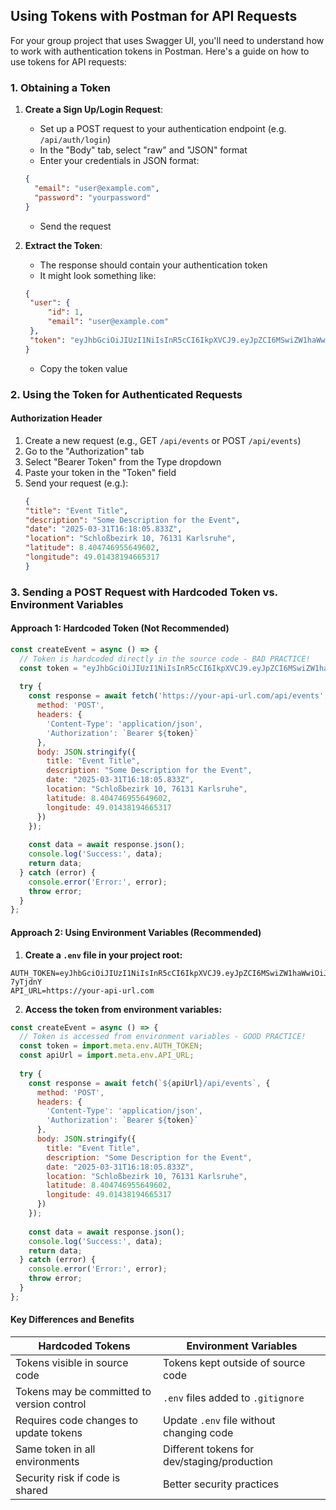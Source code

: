 ## Using Tokens with Postman for API Requests

For your group project that uses Swagger UI, you'll need to understand how to work with authentication tokens in Postman. Here's a guide on how to use tokens for API requests:

### 1. Obtaining a Token

1. **Create a Sign Up/Login Request**:

   - Set up a POST request to your authentication endpoint (e.g. `/api/auth/login`)
   - In the "Body" tab, select "raw" and "JSON" format
   - Enter your credentials in JSON format:

   ```json
   {
     "email": "user@example.com",
     "password": "yourpassword"
   }
   ```

   - Send the request

2. **Extract the Token**:
   - The response should contain your authentication token
   - It might look something like:
   ```json
   {
    "user": {
        "id": 1,
        "email": "user@example.com"
    },
    "token": "eyJhbGciOiJIUzI1NiIsInR5cCI6IkpXVCJ9.eyJpZCI6MSwiZW1haWwiOiJ1c2VyQGV4YW1wbGUuY29tIiwiaWF0IjoxNzQzNDM3Nzg1LCJleHAiOjE3NDcwMzc3ODV9.QdSyjYgHk2zANAgKmICCxphT0Pr4bM52a3r-7yTjdnY"
   }
   ```
   - Copy the token value

### 2. Using the Token for Authenticated Requests

#### Authorization Header

1. Create a new request (e.g., GET `/api/events` or POST `/api/events`)
2. Go to the "Authorization" tab
3. Select "Bearer Token" from the Type dropdown
4. Paste your token in the "Token" field
5. Send your request (e.g.):
   ```json
   {
   "title": "Event Title",
   "description": "Some Description for the Event",
   "date": "2025-03-31T16:18:05.833Z",
   "location": "Schloßbezirk 10, 76131 Karlsruhe",
   "latitude": 8.404746955649602,
   "longitude": 49.01438194665317
   }
   ```

### 3. Sending a POST Request with Hardcoded Token vs. Environment Variables

#### Approach 1: Hardcoded Token (Not Recommended)

```javascript
const createEvent = async () => {
  // Token is hardcoded directly in the source code - BAD PRACTICE!
  const token = "eyJhbGciOiJIUzI1NiIsInR5cCI6IkpXVCJ9.eyJpZCI6MSwiZW1haWwiOiJ1c2VyQGV4YW1wbGUuY29tIiwiaWF0IjoxNzQzNDM3Nzg1LCJleHAiOjE3NDcwMzc3ODV9.QdSyjYgHk2zANAgKmICCxphT0Pr4bM52a3r-7yTjdnY";
  
  try {
    const response = await fetch('https://your-api-url.com/api/events', {
      method: 'POST',
      headers: {
        'Content-Type': 'application/json',
        'Authorization': `Bearer ${token}`
      },
      body: JSON.stringify({
        title: "Event Title",
        description: "Some Description for the Event",
        date: "2025-03-31T16:18:05.833Z",
        location: "Schloßbezirk 10, 76131 Karlsruhe",
        latitude: 8.404746955649602,
        longitude: 49.01438194665317
      })
    });
    
    const data = await response.json();
    console.log('Success:', data);
    return data;
  } catch (error) {
    console.error('Error:', error);
    throw error;
  }
};
```

#### Approach 2: Using Environment Variables (Recommended)

1. **Create a `.env` file in your project root:**

```
AUTH_TOKEN=eyJhbGciOiJIUzI1NiIsInR5cCI6IkpXVCJ9.eyJpZCI6MSwiZW1haWwiOiJ1c2VyQGV4YW1wbGUuY29tIiwiaWF0IjoxNzQzNDM3Nzg1LCJleHAiOjE3NDcwMzc3ODV9.QdSyjYgHk2zANAgKmICCxphT0Pr4bM52a3r-7yTjdnY
API_URL=https://your-api-url.com
```

2. **Access the token from environment variables:**

```javascript
const createEvent = async () => {
  // Token is accessed from environment variables - GOOD PRACTICE!
  const token = import.meta.env.AUTH_TOKEN;
  const apiUrl = import.meta.env.API_URL;
  
  try {
    const response = await fetch(`${apiUrl}/api/events`, {
      method: 'POST',
      headers: {
        'Content-Type': 'application/json',
        'Authorization': `Bearer ${token}`
      },
      body: JSON.stringify({
        title: "Event Title",
        description: "Some Description for the Event",
        date: "2025-03-31T16:18:05.833Z",
        location: "Schloßbezirk 10, 76131 Karlsruhe",
        latitude: 8.404746955649602,
        longitude: 49.01438194665317
      })
    });
    
    const data = await response.json();
    console.log('Success:', data);
    return data;
  } catch (error) {
    console.error('Error:', error);
    throw error;
  }
};
```

#### Key Differences and Benefits

| Hardcoded Tokens | Environment Variables |
|------------------|------------------------|
| Tokens visible in source code | Tokens kept outside of source code |
| Tokens may be committed to version control | `.env` files added to `.gitignore` |
| Requires code changes to update tokens | Update `.env` file without changing code |
| Same token in all environments | Different tokens for dev/staging/production |
| Security risk if code is shared | Better security practices |

